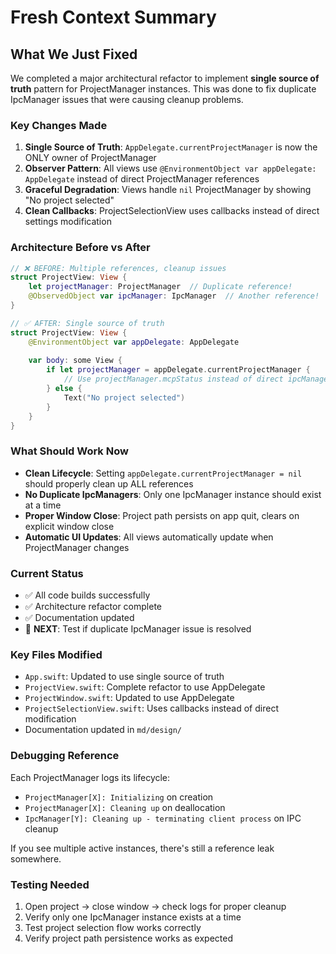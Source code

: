 # Fresh Context Summary

## What We Just Fixed

We completed a major architectural refactor to implement **single source of truth** pattern for ProjectManager instances. This was done to fix duplicate IpcManager issues that were causing cleanup problems.

### Key Changes Made

1. **Single Source of Truth**: `AppDelegate.currentProjectManager` is now the ONLY owner of ProjectManager
2. **Observer Pattern**: All views use `@EnvironmentObject var appDelegate: AppDelegate` instead of direct ProjectManager references
3. **Graceful Degradation**: Views handle `nil` ProjectManager by showing "No project selected"
4. **Clean Callbacks**: ProjectSelectionView uses callbacks instead of direct settings modification

### Architecture Before vs After

```swift
// ❌ BEFORE: Multiple references, cleanup issues
struct ProjectView: View {
    let projectManager: ProjectManager  // Duplicate reference!
    @ObservedObject var ipcManager: IpcManager  // Another reference!
}

// ✅ AFTER: Single source of truth
struct ProjectView: View {
    @EnvironmentObject var appDelegate: AppDelegate
    
    var body: some View {
        if let projectManager = appDelegate.currentProjectManager {
            // Use projectManager.mcpStatus instead of direct ipcManager
        } else {
            Text("No project selected")
        }
    }
}
```

### What Should Work Now

- **Clean Lifecycle**: Setting `appDelegate.currentProjectManager = nil` should properly clean up ALL references
- **No Duplicate IpcManagers**: Only one IpcManager instance should exist at a time
- **Proper Window Close**: Project path persists on app quit, clears on explicit window close
- **Automatic UI Updates**: All views automatically update when ProjectManager changes

### Current Status

- ✅ All code builds successfully
- ✅ Architecture refactor complete
- ✅ Documentation updated
- 🔄 **NEXT**: Test if duplicate IpcManager issue is resolved

### Key Files Modified

- `App.swift`: Updated to use single source of truth
- `ProjectView.swift`: Complete refactor to use AppDelegate
- `ProjectWindow.swift`: Updated to use AppDelegate
- `ProjectSelectionView.swift`: Uses callbacks instead of direct modification
- Documentation updated in `md/design/`

### Debugging Reference

Each ProjectManager logs its lifecycle:
- `ProjectManager[X]: Initializing` on creation  
- `ProjectManager[X]: Cleaning up` on deallocation
- `IpcManager[Y]: Cleaning up - terminating client process` on IPC cleanup

If you see multiple active instances, there's still a reference leak somewhere.

### Testing Needed

1. Open project → close window → check logs for proper cleanup
2. Verify only one IpcManager instance exists at a time
3. Test project selection flow works correctly
4. Verify project path persistence works as expected
